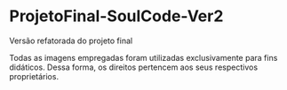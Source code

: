 # ProjetoFinal-SoulCode-Ver2
 Versão refatorada do projeto final
 
Todas as imagens empregadas foram utilizadas exclusivamente para fins didáticos. Dessa forma, os direitos pertencem aos seus respectivos proprietários.
